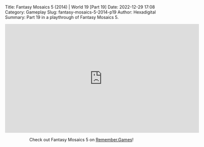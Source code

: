 Title: Fantasy Mosaics 5 (2014) | World 19 [Part 19]
Date: 2022-12-29 17:08
Category: Gameplay
Slug: fantasy-mosaics-5-2014-p19
Author: Hexadigital
Summary: Part 19 in a playthrough of Fantasy Mosaics 5.

<center><iframe src="https://www.youtube.com/embed/lZoaCfuViRM?feature=oembed" allow="accelerometer; autoplay; encrypted-media; gyroscope; picture-in-picture" width="640" height="360" frameborder="0"></iframe>

Check out Fantasy Mosaics 5 on [Remember.Games](https://remember.games/game/6529/fantasy-mosaics-5/)!</center>

